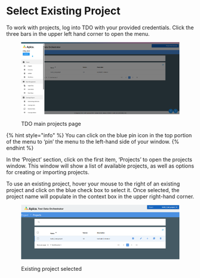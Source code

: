 # Select Existing Project

To work with projects, log into TDO with your provided credentials. Click the three bars in the upper left hand corner to open the menu.

<figure><img src="../../../../../.gitbook/assets/image (18) (1).png" alt=""><figcaption><p>TDO main projects page</p></figcaption></figure>

{% hint style="info" %}
You can click on the blue pin icon in the top portion of the menu to ‘pin’ the menu to the left-hand side of your window.
{% endhint %}

In the ‘Project’ section, click on the first item, ‘Projects’ to open the projects window.  This window will show a list of available projects, as well as options for creating or importing projects.

To use an existing project, hover your mouse to the right of an existing project and click on the blue check box to select it.  Once selected, the project name will populate in the context box in the upper right-hand corner.

<figure><img src="../../../../../.gitbook/assets/image (19) (1).png" alt=""><figcaption><p>Existing project selected</p></figcaption></figure>
